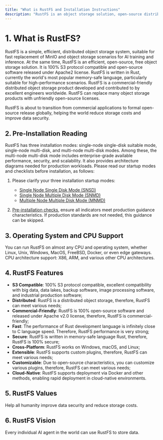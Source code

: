 ```yaml
---
title: "What is RustFS and Installation Instructions"
description: "RustFS is an object storage solution, open-source distributed object storage released under Apache2 license."
---
```


# 1. What is RustFS?

RustFS is a simple, efficient, distributed object storage system, suitable for fast replacement of MinIO and object storage scenarios for AI training and inference.
At the same time, RustFS is an efficient, open-source, free object storage solution. It is 100% S3 protocol compatible and open-source software released under Apache2 license. RustFS is written in Rust, currently the world's most popular memory-safe language, particularly suitable for high-performance scenarios. RustFS is a commercial-friendly distributed object storage product developed and contributed to by excellent engineers worldwide. RustFS can replace many object storage products with unfriendly open-source licenses.

RustFS is about to transition from commercial applications to formal open-source release globally, helping the world reduce storage costs and improve data security.

## 2. Pre-Installation Reading

RustFS has three installation modes: single-node single-disk suitable mode, single-node multi-disk, and multi-node multi-disk modes. Among these, the multi-node multi-disk mode includes enterprise-grade available performance, security, and scalability. It also provides architecture diagrams needed for production workloads. Please read our startup modes and checklists before installation, as follows:

1. Please clarify your three installation startup modes:

    - [Single Node Single Disk Mode (SNSD)](./single-node-single-disk.md)
    - [Single Node Multiple Disk Mode (SNMD)](./single-node-multiple-disk.md)
    - [Multiple Node Multiple Disk Mode (MNMD)](./multiple-node-multiple-disk.md)

2. [Pre-installation checks](../checklists/index.md), ensure all indicators meet production guidance characteristics. If production standards are not needed, this guidance can be skipped.

## 3. Operating System and CPU Support

You can run RustFS on almost any CPU and operating system, whether Linux, Unix, Windows, MacOS, FreeBSD, Docker, or even edge gateways.
CPU architecture support: X86, ARM, and various other CPU architectures.

## 4. RustFS Features

- **S3 Compatible**: 100% S3 protocol compatible, excellent compatibility with big data, data lakes, backup software, image processing software, and industrial production software;
- **Distributed**: RustFS is a distributed object storage, therefore, RustFS can meet various needs;
- **Commercial-Friendly**: RustFS is 100% open-source software and released under Apache v2.0 license, therefore, RustFS is commercial-friendly;
- **Fast**: The performance of Rust development language is infinitely close to C language speed. Therefore, RustFS performance is very strong;
- **Secure**: RustFS is written in memory-safe language Rust, therefore, RustFS is 100% secure;
- **Cross-Platform**: RustFS works on Windows, macOS, and Linux;
- **Extensible**: RustFS supports custom plugins, therefore, RustFS can meet various needs;
- **Customizable**: Due to open-source characteristics, you can customize various plugins, therefore, RustFS can meet various needs;
- **Cloud-Native**: RustFS supports deployment via Docker and other methods, enabling rapid deployment in cloud-native environments.

## 5. RustFS Values

Help all humanity improve data security and reduce storage costs.

## 6. RustFS Vision

Every individual AI agent in the world can use RustFS to store data.
